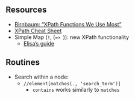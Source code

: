 
## Resources
- [Birnbaum: “XPath Functions We Use Most”][1]
- [XPath Cheat Sheet][2]
- Simple Map (`!`, (`=> `)): new XPath functionality
	- [Elisa’s guide][3]

## Routines
- Search within a node:
	- `//element[matches(., 'search_term')]`
		- `contains` works similarly to `matches`

[1]:	http://dh.obdurodon.org/functions.xhtml
[2]:	https://devhints.io/xpath
[3]:	https://github.com/ebeshero/DHClass-Hub/wiki/XPath-Simple-Map-and-Arrow-Operator